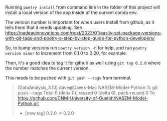 Running `poetry install` from command line in the folder of this project will install a local version of the app inside of the current conda env.

The version number is important for when users install from github, as it tells them that it needs updating.
See https://nadeauinnovations.com/post/2023/01/easily-set-package-versions-with-git-tags-and-poetry-a-step-by-step-guide-for-python-developers/

So, to bump versions run `poetry version -h` for help, and run `poetry version minor` to increment from 0.1.0 to 0.20, for example.

Then, it's a good idea to tag it for github as well using `git tag 0.2.0` where the number matches the current version.

This needs to be pushed with `git push --tags` from terminal.

> (DataAnalysis_3.10) dave@Daves-Mac NASEM-Model-Python % git push --tags
> Total 0 (delta 0), reused 0 (delta 0), pack-reused 0
> To https://github.com/CNM-University-of-Guelph/NASEM-Model-Python.git
>  * [new tag]         0.2.0 -> 0.2.0



